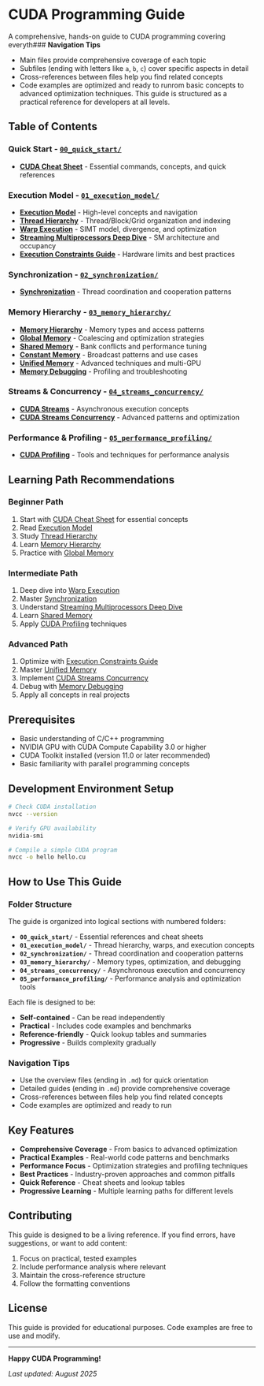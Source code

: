 # CUDA Programming Guide

A comprehensive, hands-on guide to CUDA programming covering everyth### **Navigation Tips**
- Main files provide comprehensive coverage of each topic
- Subfiles (ending with letters like `a`, `b`, `c`) cover specific aspects in detail
- Cross-references between files help you find related concepts
- Code examples are optimized and ready to runrom basic concepts to advanced optimization techniques. This guide is structured as a practical reference for developers at all levels.

## Table of Contents

### Quick Start - [`00_quick_start/`](00_quick_start/)
- **[CUDA Cheat Sheet](00_quick_start/0_cuda_cheat_sheet.md)** - Essential commands, concepts, and quick references

### Execution Model - [`01_execution_model/`](01_execution_model/)
- **[Execution Model](01_execution_model/1_cuda_execution_model.md)** - High-level concepts and navigation
- **[Thread Hierarchy](01_execution_model/1a_thread_hierarchy.md)** - Thread/Block/Grid organization and indexing
- **[Warp Execution](01_execution_model/1b_warp_execution.md)** - SIMT model, divergence, and optimization
- **[Streaming Multiprocessors Deep Dive](01_execution_model/1c_streaming_multiprocessors_deep.md)** - SM architecture and occupancy
- **[Execution Constraints Guide](01_execution_model/1e_execution_constraints_guide.md)** - Hardware limits and best practices

### Synchronization - [`02_synchronization/`](02_synchronization/)
- **[Synchronization](02_synchronization/2_synchronization.md)** - Thread coordination and cooperation patterns

### Memory Hierarchy - [`03_memory_hierarchy/`](03_memory_hierarchy/)
- **[Memory Hierarchy](03_memory_hierarchy/3_cuda_memory_hierarchy.md)** - Memory types and access patterns
- **[Global Memory](03_memory_hierarchy/3b_global_memory.md)** - Coalescing and optimization strategies
- **[Shared Memory](03_memory_hierarchy/3c_shared_memory.md)** - Bank conflicts and performance tuning
- **[Constant Memory](03_memory_hierarchy/3d_constant_memory.md)** - Broadcast patterns and use cases
- **[Unified Memory](03_memory_hierarchy/3e_unified_memory.md)** - Advanced techniques and multi-GPU
- **[Memory Debugging](03_memory_hierarchy/3f_memory_debugging.md)** - Profiling and troubleshooting

### Streams & Concurrency - [`04_streams_concurrency/`](04_streams_concurrency/)
- **[CUDA Streams](04_streams_concurrency/4a_cuda_streams.md)** - Asynchronous execution concepts
- **[CUDA Streams Concurrency](04_streams_concurrency/4_cuda_streams_concurrency.md)** - Advanced patterns and optimization

### Performance & Profiling - [`05_performance_profiling/`](05_performance_profiling/)
- **[CUDA Profiling](05_performance_profiling/5_cuda_profiling.md)** - Tools and techniques for performance analysis

## Learning Path Recommendations

### **Beginner Path**
1. Start with [CUDA Cheat Sheet](00_quick_start/0_cuda_cheat_sheet.md) for essential concepts
2. Read [Execution Model](01_execution_model/1_cuda_execution_model.md)
3. Study [Thread Hierarchy](01_execution_model/1a_thread_hierarchy.md)
4. Learn [Memory Hierarchy](03_memory_hierarchy/3_cuda_memory_hierarchy.md)
5. Practice with [Global Memory](03_memory_hierarchy/3b_global_memory.md)

### **Intermediate Path**
1. Deep dive into [Warp Execution](01_execution_model/1b_warp_execution.md)
2. Master [Synchronization](02_synchronization/2_synchronization.md)
3. Understand [Streaming Multiprocessors Deep Dive](01_execution_model/1c_streaming_multiprocessors_deep.md)
4. Learn [Shared Memory](03_memory_hierarchy/3c_shared_memory.md)
5. Apply [CUDA Profiling](05_performance_profiling/5_cuda_profiling.md) techniques

### **Advanced Path**
1. Optimize with [Execution Constraints Guide](01_execution_model/1e_execution_constraints_guide.md)
2. Master [Unified Memory](03_memory_hierarchy/3e_unified_memory.md)
3. Implement [CUDA Streams Concurrency](04_streams_concurrency/4_cuda_streams_concurrency.md)
4. Debug with [Memory Debugging](03_memory_hierarchy/3f_memory_debugging.md)
5. Apply all concepts in real projects

## Prerequisites

- Basic understanding of C/C++ programming
- NVIDIA GPU with CUDA Compute Capability 3.0 or higher
- CUDA Toolkit installed (version 11.0 or later recommended)
- Basic familiarity with parallel programming concepts

## Development Environment Setup

```bash
# Check CUDA installation
nvcc --version

# Verify GPU availability
nvidia-smi

# Compile a simple CUDA program
nvcc -o hello hello.cu
```

## How to Use This Guide

### **Folder Structure**
The guide is organized into logical sections with numbered folders:
- **`00_quick_start/`** - Essential references and cheat sheets
- **`01_execution_model/`** - Thread hierarchy, warps, and execution concepts
- **`02_synchronization/`** - Thread coordination and cooperation patterns
- **`03_memory_hierarchy/`** - Memory types, optimization, and debugging
- **`04_streams_concurrency/`** - Asynchronous execution and concurrency
- **`05_performance_profiling/`** - Performance analysis and optimization tools

Each file is designed to be:
- **Self-contained** - Can be read independently
- **Practical** - Includes code examples and benchmarks
- **Reference-friendly** - Quick lookup tables and summaries
- **Progressive** - Builds complexity gradually

### **Navigation Tips**
- Use the overview files (ending in `.md`) for quick orientation
- Detailed guides (ending in `.md`) provide comprehensive coverage
- Cross-references between files help you find related concepts
- Code examples are optimized and ready to run

## Key Features

- **Comprehensive Coverage** - From basics to advanced optimization
- **Practical Examples** - Real-world code patterns and benchmarks
- **Performance Focus** - Optimization strategies and profiling techniques
- **Best Practices** - Industry-proven approaches and common pitfalls
- **Quick Reference** - Cheat sheets and lookup tables
- **Progressive Learning** - Multiple learning paths for different levels

## Contributing

This guide is designed to be a living reference. If you find errors, have suggestions, or want to add content:

1. Focus on practical, tested examples
2. Include performance analysis where relevant
3. Maintain the cross-reference structure
4. Follow the formatting conventions

## License

This guide is provided for educational purposes. Code examples are free to use and modify.

---

**Happy CUDA Programming!**

*Last updated: August 2025*
